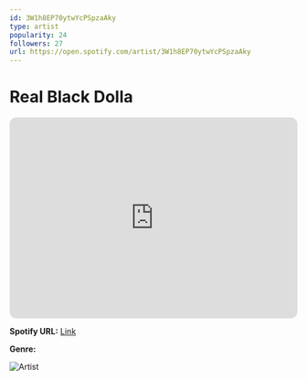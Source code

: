 ```yaml
---
id: 3W1h8EP70ytwYcPSpzaAky
type: artist
popularity: 24
followers: 27
url: https://open.spotify.com/artist/3W1h8EP70ytwYcPSpzaAky
---
```

# Real Black Dolla

<iframe style="border-radius:12px" src="https://open.spotify.com/embed/artist/3W1h8EP70ytwYcPSpzaAky" width="100%" height="352" frameBorder="0" allowfullscreen="" allow="autoplay; clipboard-write; encrypted-media; fullscreen; picture-in-picture" loading="lazy"></iframe>

**Spotify URL:** [Link](https://open.spotify.com/artist/3W1h8EP70ytwYcPSpzaAky)

**Genre:** 

![Artist](https://i.scdn.co/image/ab67616d0000b27334cc6a728135774fc5e91dd8)
